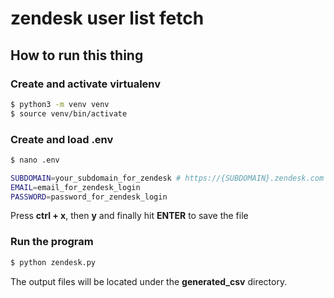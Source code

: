 # zendesk user list fetch 


## How to run this thing
### Create and activate virtualenv
```bash
$ python3 -m venv venv
$ source venv/bin/activate
```

### Create and load .env 
```bash
$ nano .env

SUBDOMAIN=your_subdomain_for_zendesk # https://{SUBDOMAIN}.zendesk.com
EMAIL=email_for_zendesk_login
PASSWORD=password_for_zendesk_login
```
Press **ctrl + x**, then **y** and finally hit **ENTER** to save the file

### Run the program
```bash
$ python zendesk.py
```

The output files will be located under the **generated_csv** directory.
